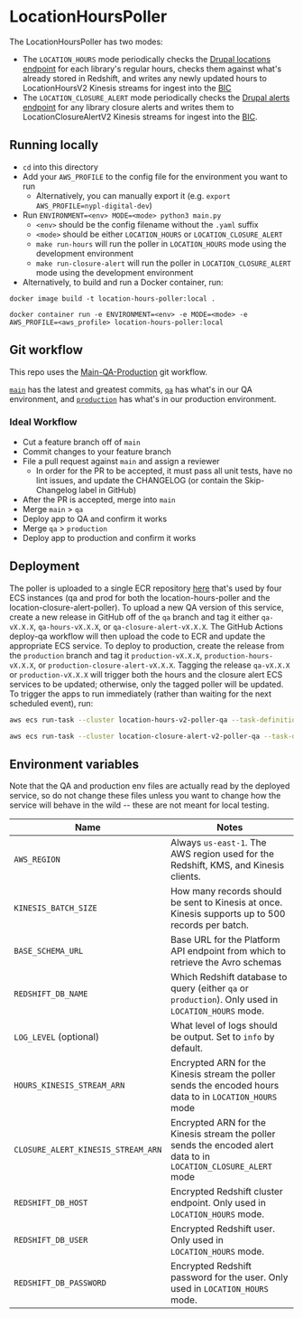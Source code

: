 # LocationHoursPoller

The LocationHoursPoller has two modes:
* The `LOCATION_HOURS` mode periodically checks the [Drupal locations endpoint](https://drupal.nypl.org/jsonapi/node/library) for each library's regular hours, checks them against what's already stored in Redshift, and writes any newly updated hours to LocationHoursV2 Kinesis streams for ingest into the [BIC](https://github.com/NYPL/BIC)
* The `LOCATION_CLOSURE_ALERT` mode periodically checks the [Drupal alerts endpoint](https://drupal.nypl.org/api/alerts/location) for any library closure alerts and writes them to LocationClosureAlertV2 Kinesis streams for ingest into the [BIC](https://github.com/NYPL/BIC).

## Running locally
* `cd` into this directory
* Add your `AWS_PROFILE` to the config file for the environment you want to run
  * Alternatively, you can manually export it (e.g. `export AWS_PROFILE=nypl-digital-dev`)
* Run `ENVIRONMENT=<env> MODE=<mode> python3 main.py`
  * `<env>` should be the config filename without the `.yaml` suffix
  * `<mode>` should be either `LOCATION_HOURS` or `LOCATION_CLOSURE_ALERT`
  * `make run-hours` will run the poller in `LOCATION_HOURS` mode using the development environment
  * `make run-closure-alert` will run the poller in `LOCATION_CLOSURE_ALERT` mode using the development environment
* Alternatively, to build and run a Docker container, run:
```
docker image build -t location-hours-poller:local .

docker container run -e ENVIRONMENT=<env> -e MODE=<mode> -e AWS_PROFILE=<aws_profile> location-hours-poller:local
```

## Git workflow
This repo uses the [Main-QA-Production](https://github.com/NYPL/engineering-general/blob/main/standards/git-workflow.md#main-qa-production) git workflow.

[`main`](https://github.com/NYPL/location-hours/tree/main) has the latest and greatest commits, [`qa`](https://github.com/NYPL/location-hours/tree/qa) has what's in our QA environment, and [`production`](https://github.com/NYPL/location-hours/tree/production) has what's in our production environment.

### Ideal Workflow
- Cut a feature branch off of `main`
- Commit changes to your feature branch
- File a pull request against `main` and assign a reviewer
  - In order for the PR to be accepted, it must pass all unit tests, have no lint issues, and update the CHANGELOG (or contain the Skip-Changelog label in GitHub)
- After the PR is accepted, merge into `main`
- Merge `main` > `qa`
- Deploy app to QA and confirm it works
- Merge `qa` > `production`
- Deploy app to production and confirm it works

## Deployment
The poller is uploaded to a single ECR repository [here](https://us-east-1.console.aws.amazon.com/ecr/repositories/private/946183545209/location-hours-pollers-v2) that's used by four ECS instances (qa and prod for both the location-hours-poller and the location-closure-alert-poller). To upload a new QA version of this service, create a new release in GitHub off of the `qa` branch and tag it either `qa-vX.X.X`, `qa-hours-vX.X.X`, or `qa-closure-alert-vX.X.X`. The GitHub Actions deploy-qa workflow will then upload the code to ECR and update the appropriate ECS service. To deploy to production, create the release from the `production` branch and tag it `production-vX.X.X`, `production-hours-vX.X.X`, or `production-closure-alert-vX.X.X`. Tagging the release `qa-vX.X.X` or `production-vX.X.X` will trigger both the hours and the closure alert ECS services to be updated; otherwise, only the tagged poller will be updated. To trigger the apps to run immediately (rather than waiting for the next scheduled event), run:
```bash
aws ecs run-task --cluster location-hours-v2-poller-qa --task-definition location-hours-v2-poller-qa:4 --count 1 --region us-east-1 --profile nypl-digital-dev

aws ecs run-task --cluster location-closure-alert-v2-poller-qa --task-definition location-closure-alert-v2-poller-qa:4 --count 1 --region us-east-1 --profile nypl-digital-dev
```

## Environment variables
Note that the QA and production env files are actually read by the deployed service, so do not change these files unless you want to change how the service will behave in the wild -- these are not meant for local testing.

| Name        | Notes           |
| ------------- | ------------- |
| `AWS_REGION` | Always `us-east-1`. The AWS region used for the Redshift, KMS, and Kinesis clients. |
| `KINESIS_BATCH_SIZE` | How many records should be sent to Kinesis at once. Kinesis supports up to 500 records per batch. |
| `BASE_SCHEMA_URL` | Base URL for the Platform API endpoint from which to retrieve the Avro schemas |
| `REDSHIFT_DB_NAME` | Which Redshift database to query (either `qa` or `production`). Only used in `LOCATION_HOURS` mode. |
| `LOG_LEVEL` (optional) | What level of logs should be output. Set to `info` by default. |
| `HOURS_KINESIS_STREAM_ARN` | Encrypted ARN for the Kinesis stream the poller sends the encoded hours data to in `LOCATION_HOURS` mode |
| `CLOSURE_ALERT_KINESIS_STREAM_ARN` | Encrypted ARN for the Kinesis stream the poller sends the encoded alert data to in `LOCATION_CLOSURE_ALERT` mode |
| `REDSHIFT_DB_HOST` | Encrypted Redshift cluster endpoint. Only used in `LOCATION_HOURS` mode. |
| `REDSHIFT_DB_USER` | Encrypted Redshift user. Only used in `LOCATION_HOURS` mode. |
| `REDSHIFT_DB_PASSWORD` | Encrypted Redshift password for the user. Only used in `LOCATION_HOURS` mode. |
